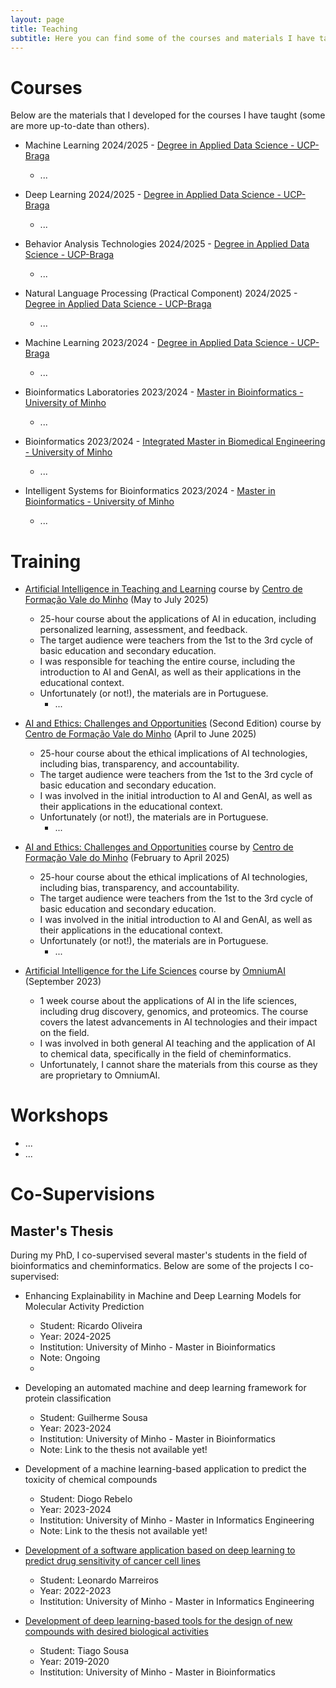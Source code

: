 ```yaml
---
layout: page
title: Teaching
subtitle: Here you can find some of the courses and materials I have taught.
---
```


# Courses

Below are the materials that I developed for the courses I have taught (some are more up-to-date than others).

- Machine Learning 2024/2025 - [Degree in Applied Data Science - UCP-Braga](https://ffcs.braga.ucp.pt/en/undergraduate-courses/programs/degree-applied-data-science)
  - ...

- Deep Learning 2024/2025 - [Degree in Applied Data Science - UCP-Braga](https://ffcs.braga.ucp.pt/en/undergraduate-courses/programs/degree-applied-data-science)
  - ...

- Behavior Analysis Technologies 2024/2025 - [Degree in Applied Data Science - UCP-Braga](https://ffcs.braga.ucp.pt/en/undergraduate-courses/programs/degree-applied-data-science)
  - ...

- Natural Language Processing (Practical Component) 2024/2025 - [Degree in Applied Data Science - UCP-Braga](https://ffcs.braga.ucp.pt/en/undergraduate-courses/programs/degree-applied-data-science)
  - ...

- Machine Learning 2023/2024 - [Degree in Applied Data Science - UCP-Braga](https://ffcs.braga.ucp.pt/en/undergraduate-courses/programs/degree-applied-data-science)
  - ...

- Bioinformatics Laboratories 2023/2024 - [Master in Bioinformatics - University of Minho](https://www.uminho.pt/EN/education/educational-offer/Cursos-Conferentes-a-Grau/_layouts/15/UMinho.PortalUM.UI/Pages/CatalogoCursoDetail.aspx?itemId=4549&catId=14)
  - ...

- Bioinformatics 2023/2024 - [Integrated Master in Biomedical Engineering - University of Minho](https://www.uminho.pt/EN/education/educational-offer/Cursos-Conferentes-a-Grau/_layouts/15/UMinho.PortalUM.UI/Pages/CatalogoCursoDetail.aspx?itemId=4539&catId=14)
  - ...

- Intelligent Systems for Bioinformatics 2023/2024 - [Master in Bioinformatics - University of Minho](https://www.uminho.pt/EN/education/educational-offer/Cursos-Conferentes-a-Grau/_layouts/15/UMinho.PortalUM.UI/Pages/CatalogoCursoDetail.aspx?itemId=4549&catId=14)
  - ...

# Training

 - [Artificial Intelligence in Teaching and Learning](https://valedominho.com/a137t1) course by [Centro de Formação Vale do Minho](https://valedominho.com/) (May to July 2025)
   - 25-hour course about the applications of AI in education, including personalized learning, assessment, and feedback.
   - The target audience were teachers from the 1st to the 3rd cycle of basic education and secondary education.
   - I was responsible for teaching the entire course, including the introduction to AI and GenAI, as well as their applications in the educational context. 
   - Unfortunately (or not!), the materials are in Portuguese.
     - ...

 - [AI and Ethics: Challenges and Opportunities](https://valedominho.com/a136t2) (Second Edition) course by [Centro de Formação Vale do Minho](https://valedominho.com/) (April to June 2025)
   - 25-hour course about the ethical implications of AI technologies, including bias, transparency, and accountability.
   - The target audience were teachers from the 1st to the 3rd cycle of basic education and secondary education.
   - I was involved in the initial introduction to AI and GenAI, as well as their applications in the educational context.
   - Unfortunately (or not!), the materials are in Portuguese.
     - ...

- [AI and Ethics: Challenges and Opportunities](https://valedominho.com/a136t1) course by [Centro de Formação Vale do Minho](https://valedominho.com/) (February to April 2025)
  - 25-hour course about the ethical implications of AI technologies, including bias, transparency, and accountability.
  - The target audience were teachers from the 1st to the 3rd cycle of basic education and secondary education.
  - I was involved in the initial introduction to AI and GenAI, as well as their applications in the educational context.
  - Unfortunately (or not!), the materials are in Portuguese.
    - ...

- [Artificial Intelligence for the Life Sciences](https://www.omniumai.com/academy/ai4ls) course by [OmniumAI](https://www.omniumai.com/) (September 2023)
  - 1 week course about the applications of AI in the life sciences, including drug discovery, genomics, and proteomics. The course covers the latest advancements in AI technologies and their impact on the field.
  - I was involved in both general AI teaching and the application of AI to chemical data, specifically in the field of cheminformatics.
  - Unfortunately, I cannot share the materials from this course as they are proprietary to OmniumAI.

# Workshops

- ...
- ...

# Co-Supervisions

## Master's Thesis

During my PhD, I co-supervised several master's students in the field of bioinformatics and cheminformatics. Below are some of the projects I co-supervised:

- Enhancing Explainability in Machine and Deep Learning Models for Molecular Activity Prediction
  - Student: Ricardo Oliveira
  - Year: 2024-2025
  - Institution: University of Minho - Master in Bioinformatics
  - Note: Ongoing
  - 

- Developing an automated machine and deep learning framework for protein classification
  - Student: Guilherme Sousa
  - Year: 2023-2024
  - Institution: University of Minho - Master in Bioinformatics
  - Note: Link to the thesis not available yet!


- Development of a machine learning-based application to predict the toxicity of chemical compounds
    - Student: Diogo Rebelo 
    - Year: 2023-2024
    - Institution: University of Minho - Master in Informatics Engineering
    - Note: Link to the thesis not available yet!


- [Development of a software application based on deep learning to predict drug sensitivity of cancer cell lines](https://repositorium.sdum.uminho.pt/handle/1822/92830)
  - Student: Leonardo Marreiros 
  - Year: 2022-2023
  - Institution: University of Minho - Master in Informatics Engineering


- [Development of deep learning-based tools for the design of new compounds with desired biological activities](https://repositorium.uminho.pt/handle/1822/81330)
  - Student: Tiago Sousa
  - Year: 2019-2020
  - Institution: University of Minho - Master in Bioinformatics

